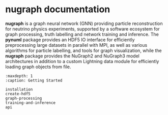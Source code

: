 # nugraph documentation

**nugraph** is a graph neural network (GNN) providing particle reconstruction for neutrino physics experiments, supported by a software ecosystem for graph processing, truth labelling and network training and inference. The **pynuml** package provides an HDF5 IO interface for efficiently preprocessing large datasets in parallel with MPI, as well as various algorithms for particle labelling, and tools for graph visualization, while the **nugraph** package provides the NuGraph2 and NuGraph3 model architectures in addition to a custom Lightning data module for efficiently loading graph objects from file.

```{toctree}
:maxdepth: 1
:caption: Getting Started

installation
create-hdf5
graph-processing
training-and-inference
api
```
